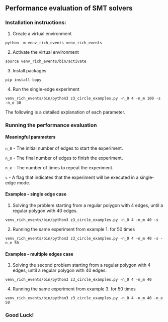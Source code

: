 ## Performance evaluation of SMT solvers

### Installation instructions:

 1. Create a virtual environment

`python -m venv_rich_events venv_rich_events`

 2. Activate the virtual environment

`source venv_rich_events/bin/activate`

3. Install packages

`pip install bppy`

4. Run the single-edge experiment 

`venv_rich_events/bin/python3 z3_circle_examples.py -n_0 4 -n_m 100 -s -n_e 30`

The following is a detailed explanation of each parameter.

### Running the performance evaluation

#### Meaningful parameters

`n_0` - The initial number of edges to start the experiment.  

`n_m` - The final number of edges to finish the experiment.

`n_e` - The number of times to repeat the experiment.

`s` - A flag that indicates that the experiment will be executed in a single-edge mode.

#### Examples - single edge case

1. Solving the problem starting from a regular polygon with 4 edges, until a regular polygon with 40 edges.

`venv_rich_events/bin/python3 z3_circle_examples.py -n_0 4 -n_m 40 -s`

2. Running the same experiment from example 1. for 50 times

`venv_rich_events/bin/python3 z3_circle_examples.py -n_0 4 -n_m 40 -s -n_e 50 `

#### Examples - multiple edges case

3. Solving the second problem starting from a regular polygon with 4 edges, until a regular polygon with 40 edges.

`venv_rich_events/bin/python3 z3_circle_examples.py -n_0 4 -n_m 40`

4. Running the same experiment from example 3. for 50 times

`venv_rich_events/bin/python3 z3_circle_examples.py -n_0 4 -n_m 40 -n_e 50 `

### Good Luck!
